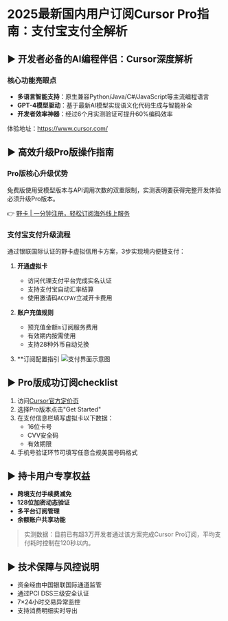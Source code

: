 # 2025最新国内用户订阅Cursor Pro指南：支付宝支付全解析

## ▶ 开发者必备的AI编程伴侣：Cursor深度解析

### 核心功能亮眼点
- **多语言智能支持**：原生兼容Python/Java/C#/JavaScript等主流编程语言
- **GPT-4模型驱动**：基于最新AI模型实现语义化代码生成与智能补全
- **开发者效率神器**：经过6个月实测验证可提升60%编码效率

体验地址：https://www.cursor.com/

## ▶ 高效升级Pro版操作指南

### Pro版核心升级优势
免费版使用受模型版本与API调用次数的双重限制，实测表明要获得完整开发体验必须升级Pro版本。

👉 [野卡 | 一分钟注册，轻松订阅海外线上服务](https://bbtdd.com/yeka)

### 支付宝支付升级流程
通过银联国际认证的野卡虚拟信用卡方案，3步实现境内便捷支付：

1. **开通虚拟卡** 
   - 访问代理支付平台完成实名认证
   - 支持支付宝自动汇率结算
   - 使用邀请码`ACCPAY`立减开卡费用

2. **账户充值规则**
   - 预充值金额≥订阅服务费用
   - 有效期内按需使用
   - 支持28种外币自动兑换

3. **订阅配置指引
![支付界面示意图](https://bbtdd.com/wp-content/uploads/img/433674776.webp)

## ▶ Pro版成功订阅checklist
1. 访问[Cursor官方定价页](https://www.cursor.com/pricing)
2. 选择Pro版本点击"Get Started"
3. 在支付信息栏填写虚拟卡以下数据：
   - 16位卡号
   - CVV安全码
   - 有效期限
4. 手机号验证环节可填写任意合规美国号码格式

## ▶ 持卡用户专享权益
- **跨境支付手续费减免**
- **128位加密动态验证**
- **多平台订阅管理**
- **余额账户共享功能**

> 实测数据：目前已有超3万开发者通过该方案完成Cursor Pro订阅，平均支付耗时控制在120秒以内。

## ▶ 技术保障与风控说明
- 资金经由中国银联国际通道监管
- 通过PCI DSS三级安全认证
- 7×24小时交易异常监控
- 支持消费明细实时导出